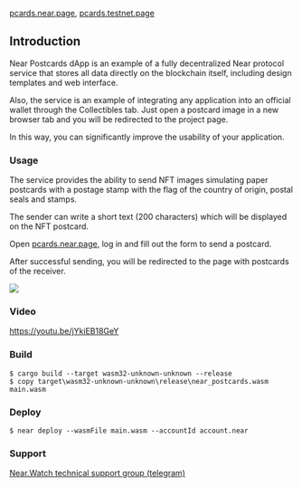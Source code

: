 <a href="https://pcards.near.page" target="_blank">pcards.near.page</a>, <a href="https://pcards.testnet.page" target="_blank">pcards.testnet.page</a><br />

## Introduction
Near Postcards dApp is an example of a fully decentralized Near protocol service that stores all data directly on the blockchain itself, including design templates and web interface.

Also, the service is an example of integrating any application into an official wallet through the Collectibles tab. Just open a postcard image in a new browser tab and you will be redirected to the project page.

In this way, you can significantly improve the usability of your application.

### Usage

The service provides the ability to send NFT images simulating paper postcards with a postage stamp with the flag of the country of origin, postal seals and stamps.

The sender can write a short text (200 characters) which will be displayed on the NFT postcard.

Open <a href="https://pcards.near.page" target="_blank">pcards.near.page</a>, log in and fill out the form to send a postcard.

After successful sending, you will be redirected to the page with postcards of the receiver.


<img src="https://telegra.ph/file/1dee2c369f02a4a6761c3.png" />

### Video
https://youtu.be/jYkiEB18GeY

### Build
```
$ cargo build --target wasm32-unknown-unknown --release
$ copy target\wasm32-unknown-unknown\release\near_postcards.wasm main.wasm 
```
### Deploy
```
$ near deploy --wasmFile main.wasm --accountId account.near
```

### Support
<a href="https://t.me/nearwatch">Near.Watch technical support group (telegram)</a>
